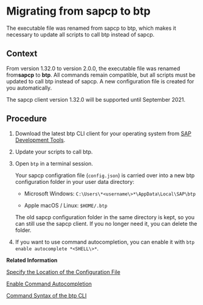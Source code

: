 <!-- loio4f1fe8dd2739467cb7bcab63f918b8dc -->

# Migrating from sapcp to btp

The executable file was renamed from sapcp to btp, which makes it necessary to update all scripts to call btp instead of sapcp.



## Context

From version 1.32.0 to version 2.0.0, the executable file was renamed from**sapcp** to **btp**. All commands remain compatible, but all scripts must be updated to call btp instead of sapcp. A new configuration file is created for you automatically.

The sapcp client version 1.32.0 will be supported until September 2021.



## Procedure

1.  Download the latest btp CLI client for your operating system from [SAP Development Tools](https://tools.hana.ondemand.com/#cloud-btpcli).

2.  Update your scripts to call btp.

3.  Open `btp` in a terminal session.

    Your sapcp configration file \(`config.json`\) is carried over into a new btp configuration folder in your user data directory:

    -   Microsoft Windows: `C:\Users\*<username\>*\AppData\Local\SAP\btp`

    -   Apple macOS / Linux: `$HOME/.btp`


    The old sapcp configuration folder in the same directory is kept, so you can still use the sapcp client. If you no longer need it, you can delete the folder.

4.  If you want to use command autocompletion, you can enable it with `btp enable autocomplete *<SHELL\>*`.


**Related Information**  


[Specify the Location of the Configuration File](Specify_the_Location_of_the_Configuration_File_e57288d.md "You can change the location of the configuration file by using the --config option or the environment variable.")

[Enable Command Autocompletion](Enable_Command_Autocompletion_46355fa.md "Use command autocompletion to save keystrokes when entering command actions, group-object combinations, and their parameters in the SAP BTP command line interface (btp CLI).")

[Command Syntax of the btp CLI](Command_Syntax_of_the_btp_CLI_69606f4.md "Each command consists of the base call btp followed by a verb (the action), a combination of group and object, and parameters.")

